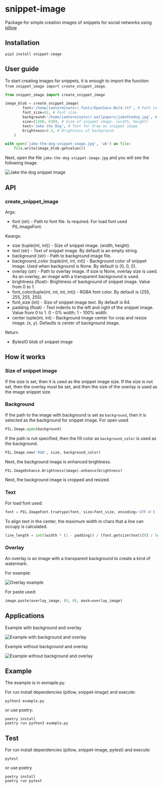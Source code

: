 # snippet-image

Package for simple creation images of snippets for social networks using [pillow](https://pillow.readthedocs.io/en/stable/).

## Installation

```
pip3 install snippet-image
```

## User guide

To start creating images for snippets, it is enough to import the function ```from snippet_image import create_snippet_image```.

```python
from snippet_image import create_snippet_image

image_blob = create_snippet_image(
        font='/home/iamterminator/.fonts/OpenSans-Bold.ttf', # Path to your font file
        font_size=62, # Font size
        background='/home/iamterminator/.wallpapers/jakethedog.jpg', # Path to your background image
        size=(1200, 630), # Size of snippet image. (width, height)
        text='Jake the Dog', # Text for draw on snippet image
        brightness=0.3, # Brightness of background
    )

with open('jake-the-dog-snippet-image.jpg', 'wb') as file:
    file.write(image_blob.getvalue())

```

Next, open the file ```jake-the-dog-snippet-image.jpg``` and you will see the following image.

![Jake the dog snippet image](./assets/jake-the-dog-snippet-image.jpg)

## API

### create_snippet_image

Args:

* font (str) - Path to font file. Is required. For load font used PIL.ImageFont.

Kwargs:

* size (tuple(int, int)) - Size of snippet image. (width, height).
* text (str) - Text of snippet image. By default is an empty string.
* background (str) - Path to background image file.
* background_color (tuple(int, int, int)) - Background color of snippet image. Used when background is None.
                                            By default is (0, 0, 0).
* overlay (str) - Path to overlay image. if size is None, overlay size is used.
                  As an overlay, an image with a transparent background is used.
* brightness (float)- Brightness of background of snippet image. Value from 0 to 1.
* font_color(tuple(int, int, int, int)) - RGBA font color. By default is (255, 255, 255, 255).
* font_size (int) - Size of snippet image text. By default is 64.
* padding (float) - Text indents to the left and right of the snippet image.
                    Value from 0 to 1.
                    0 - 0% width;
                    1 - 100% width.
* center tuple(int, int) - Background image center for crop and resize image. (x, y).
                    Defaults is center of background image.
 
Return                   

* BytesIO blob of snippet image

## How it works

### Size of snippet image

If the size is set, then it is used as the snippet image size.
If the size is not set, then the overlay must be set,
and then the size of the overlay is used as the image snippet size.

### Background

If the path to the image with background is set as ```background```,
then it is selected as the background for snippet image.
For open used

```python
PIL.Image.open(background)
```
If the path is not specified, then the fill color as ```background_color``` is used as the background.

```python
PIL.Image.new('RGB', size, background_color)
```

Next, the background image is enhanced brightness.

```python
PIL.ImageEnhance.Brightness(image).enhance(brightness)
```

Next, the background image is cropped and resized.

### Text

For load font used:

```python
font = PIL.ImageFont.truetype(font, size=font_size, encoding='UTF-8')
```

To align text in the center, the maximum width in chars that a line can occupy is calculated.

```python
line_length = int((width * (1 - padding)) / (font.getsize(text)[0] / len(text)))    
```

### Overlay

An overlay is an image with a transparent background to create a kind of watermark.

For example:

![Overlay example](./assets/overlay.png)

For paste used:

```python
image.paste(overlay_image, (0, 0), mask=overlay_image)
```

## Applications

Example with background and overlay

![Example with background and overlay](./assets/Show%20cases%20snippet%20images%20with%20background.png)

Example without background and overlay

![Example without background and overlay](./assets/Show%20cases%20snippet%20images%20without%20background.png)

## Example

The example is in exmaple.py.

For run install dependencies (pillow, snippet-image) and execute:

```
python3 example.py
```

or use poetry:

```
poetry install
poetry run python3 example.py
```

## Test

For run install dependencies (pillow, snippet-image, pytest) and execute:

```
pytest
```

or use poetry

```
poetry install
poetry run pytest
```
